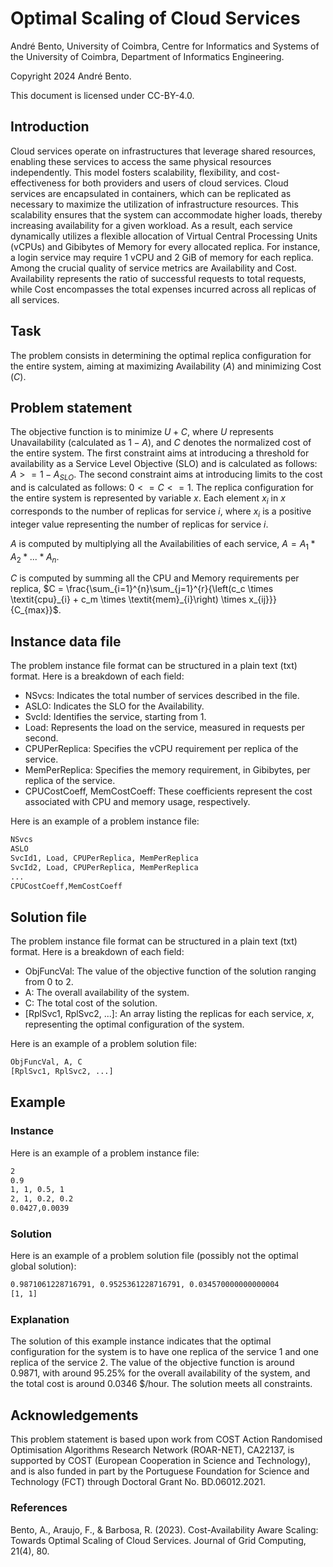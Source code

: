 <!--
SPDX-FileCopyrightText: 2024 André Bento <apbento@dei.uc.pt>
SPDX-License-Identifier: CC-BY-4.0
-->

# Optimal Scaling of Cloud Services

André Bento, University of Coimbra, Centre for Informatics and Systems of the University of Coimbra, Department of Informatics Engineering.

Copyright 2024 André Bento.

This document is licensed under CC-BY-4.0.

## Introduction

Cloud services operate on infrastructures that leverage shared resources, enabling these services to access the same physical resources independently. This model fosters scalability, flexibility, and cost-effectiveness for both providers and users of cloud services. Cloud services are encapsulated in containers, which can be replicated as necessary to maximize the utilization of infrastructure resources. This scalability ensures that the system can accommodate higher loads, thereby increasing availability for a given workload. As a result, each service dynamically utilizes a flexible allocation of Virtual Central Processing Units (vCPUs) and Gibibytes of Memory for every allocated replica. For instance, a login service may require 1 vCPU and 2 GiB of memory for each replica.
Among the crucial quality of service metrics are Availability and Cost. Availability represents the ratio of successful requests to total requests, while Cost encompasses the total expenses incurred across all replicas of all services.

## Task

The problem consists in determining the optimal replica configuration for the entire system, aiming at maximizing Availability ($A$) and minimizing Cost ($C$).

## Problem statement

The objective function is to minimize $U + C$, where $U$ represents Unavailability (calculated as $1 - A$), and $C$ denotes the normalized cost of the entire system.
The first constraint aims at introducing a threshold for availability as a Service Level Objective (SLO) and is calculated as follows: $A >= 1 - A_{SLO}$.
The second constraint aims at introducing limits to the cost and is calculated as follows: $0 <= C <= 1$.
The replica configuration for the entire system is represented by variable $x$. Each element $x_i$ in $x$ corresponds to the number of replicas for service $i$, where $x_i$ is a positive integer value representing the number of replicas for service $i$.

$A$ is computed by multiplying all the Availabilities of each service, $A = A_1 * A_2 * ... * A_n$.

$C$ is computed by summing all the CPU and Memory requirements per replica, $C = \frac{\sum_{i=1}^{n}\sum_{j=1}^{r}{\left(c_c \times \textit{cpu}_{i} + c_m \times \textit{mem}_{i}\right) \times x_{ij}}}{C_{max}}$.

## Instance data file

The problem instance file format can be structured in a plain text (txt) format.
Here is a breakdown of each field:

- NSvcs: Indicates the total number of services described in the file.
- ASLO: Indicates the SLO for the Availability.
- SvcId: Identifies the service, starting from 1.
- Load: Represents the load on the service, measured in requests per second.
- CPUPerReplica: Specifies the vCPU requirement per replica of the service.
- MemPerReplica: Specifies the memory requirement, in Gibibytes, per replica of the service.
- CPUCostCoeff, MemCostCoeff: These coefficients represent the cost associated with CPU and memory usage, respectively.

Here is an example of a problem instance file:

```txt
NSvcs
ASLO
SvcId1, Load, CPUPerReplica, MemPerReplica
SvcId2, Load, CPUPerReplica, MemPerReplica
...
CPUCostCoeff,MemCostCoeff
```

## Solution file

The problem instance file format can be structured in a plain text (txt) format.
Here is a breakdown of each field:

- ObjFuncVal: The value of the objective function of the solution ranging from 0 to 2.
- A: The overall availability of the system.
- C: The total cost of the solution.
- [RplSvc1, RplSvc2, ...]: An array listing the replicas for each service, $x$, representing the optimal configuration of the system.

Here is an example of a problem solution file:

```txt
ObjFuncVal, A, C
[RplSvc1, RplSvc2, ...]
```

## Example

### Instance

Here is an example of a problem instance file:

```txt
2
0.9
1, 1, 0.5, 1
2, 1, 0.2, 0.2
0.0427,0.0039
```

### Solution

Here is an example of a problem solution file (possibly not the optimal global solution):

```txt
0.9871061228716791, 0.9525361228716791, 0.034570000000000004
[1, 1]
```

### Explanation

The solution of this example instance indicates that the optimal configuration for the system is to have one replica of the service 1 and one replica of the service 2. The value of the objective function is around 0.9871, with around 95.25% for the overall availability of the system, and the total cost is around 0.0346 $/hour. The solution meets all constraints.

## Acknowledgements

This problem statement is based upon work from COST Action Randomised Optimisation Algorithms Research Network (ROAR-NET), CA22137, is supported by COST (European Cooperation in Science and Technology), and is also funded in part by the Portuguese Foundation for Science and Technology (FCT) through Doctoral Grant No. BD.06012.2021.

### References

Bento, A., Araujo, F., & Barbosa, R. (2023). Cost-Availability Aware Scaling: Towards Optimal Scaling of Cloud Services. Journal of Grid Computing, 21(4), 80.
